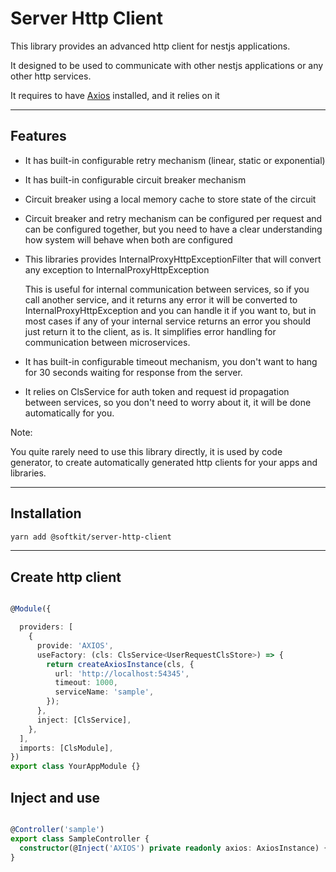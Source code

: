 # Server Http Client

This library provides an advanced http client for nestjs applications.

It designed to be used to communicate with other nestjs applications or any other http services.

It requires to have [Axios](https://axios-http.com/docs/intro) installed, and it relies on it

---


## Features

- It has built-in configurable retry mechanism (linear, static or exponential)
- It has built-in configurable circuit breaker mechanism
- Circuit breaker using a local memory cache to store state of the circuit
- Circuit breaker and retry mechanism can be configured per request and can be configured together, but you need to have a clear understanding how system will behave when both are configured
- This libraries provides InternalProxyHttpExceptionFilter that will convert any exception to InternalProxyHttpException

  This is useful for internal communication between services, so if you call another service, and it returns any error it will be converted to InternalProxyHttpException and you can handle it if you want to, but in most cases if any of your internal service returns an error you should just return it to the client, as is. It simplifies error handling for communication between microservices. 
- It has built-in configurable timeout mechanism, you don't want to hang for 30 seconds waiting for response from the server.
- It relies on ClsService for auth token and request id propagation between services, so you don't need to worry about it, it will be done automatically for you.  

Note: 

You quite rarely need to use this library directly, it is used by code generator, to create automatically generated http clients for your apps and libraries.

---

## Installation

```bash
yarn add @softkit/server-http-client
```

---

## Create http client


```typescript

@Module({

  providers: [
    {
      provide: 'AXIOS',
      useFactory: (cls: ClsService<UserRequestClsStore>) => {
        return createAxiosInstance(cls, {
          url: 'http://localhost:54345',
          timeout: 1000,
          serviceName: 'sample',
        });
      },
      inject: [ClsService],
    },
  ],
  imports: [ClsModule],
})
export class YourAppModule {}
```

## Inject and use 

```typescript

@Controller('sample')
export class SampleController {
  constructor(@Inject('AXIOS') private readonly axios: AxiosInstance) {}
}
```


